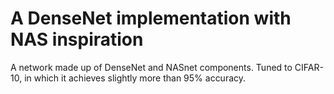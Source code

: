 # A DenseNet implementation with NAS inspiration
A network made up of DenseNet and NASnet components. Tuned to CIFAR-10, in which it achieves slightly more than 95% accuracy.
